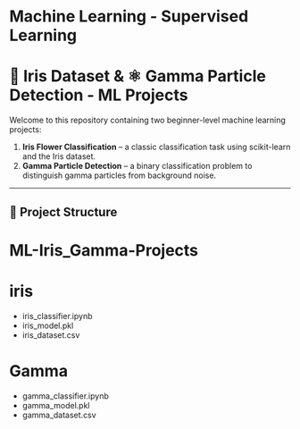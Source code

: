 # Machine Learning - Supervised Learning
# 🌸 Iris Dataset & ⚛️ Gamma Particle Detection - ML Projects

Welcome to this repository containing two beginner-level machine learning projects:

1. **Iris Flower Classification** – a classic classification task using scikit-learn and the Iris dataset.
2. **Gamma Particle Detection** – a binary classification problem to distinguish gamma particles from background noise.

---

## 📁 Project Structure

# ML-Iris_Gamma-Projects

# iris
- iris_classifier.ipynb        
- iris_model.pkl                
- iris_dataset.csv              

# Gamma
- gamma_classifier.ipynb        
- gamma_model.pkl               
- gamma_dataset.csv             

